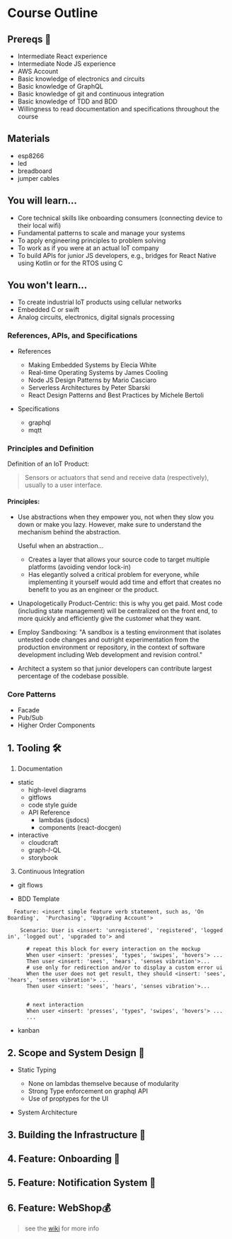 # Course Outline

## Prereqs 🛑
- Intermediate React experience
- Intermediate Node JS experience
- AWS Account
- Basic knowledge of electronics and circuits
- Basic knowledge of  GraphQL
- Basic knowledge of git and continuous integration
- Basic knowledge of TDD and BDD
- Willingness to read documentation and specifications throughout the course


## Materials
  - esp8266
  - led
  - breadboard
  - jumper cables



## You will learn...
- Core technical skills like onboarding consumers (connecting device to their local wifi)
- Fundamental patterns to scale and manage your systems
- To apply engineering principles to problem solving
- To work as if you were at an actual IoT company
- To build APIs for junior JS developers, e.g., bridges for React Native using Kotlin or for the RTOS using C

## You won't learn...
- To create industrial IoT products using cellular networks
- Embedded C or swift
- Analog circuits, electronics, digital signals processing



### References, APIs, and Specifications

- References
  - Making Embedded Systems by Elecia White
  - Real-time Operating Systems by James Cooling
  - Node JS Design Patterns by Mario Casciaro
  - Serverless Architectures by Peter Sbarski
  - React Design Patterns and Best Practices by Michele Bertoli


- Specifications
  - graphql
  - mqtt



### Principles and Definition

Definition of an IoT Product:
> Sensors or actuators that send and receive data (respectively), usually to a user interface.


#### Principles:

- Use abstractions when they empower you, not when they slow you down or make you lazy. However, make sure to understand the mechanism behind the abstraction.

  Useful when an abstraction...
    - Creates a layer that allows your source code to target multiple platforms (avoiding vendor lock-in)
    -  Has elegantly solved a critical problem for everyone, while implementing it yourself would add time and effort that creates no benefit to you as an engineer or the product.


- Unapologetically Product-Centric: this is why you get paid. Most code (including state management) will be centralized on the front end, to more quickly and efficiently give the customer what they want.

- Employ Sandboxing: "A sandbox is a testing environment that isolates untested code changes and outright experimentation from the production environment or repository, in the context of software development including Web development and revision control."

- Architect a system so that junior developers can contribute largest percentage of the codebase possible.




### Core Patterns
  - Facade
  - Pub/Sub
  - Higher Order Components


## 1. Tooling 🛠

1. Documentation
  - static
    - high-level diagrams
    - gitflows
    - code style guide
    - API Reference
      - lambdas (jsdocs)
      - components (react-docgen)
  - interactive  
    - cloudcraft
    - graph-*I*-QL
    - storybook

3. Continuous Integration
  - git flows

  - BDD Template

```feature
  Feature: <insert simple feature verb statement, such as, 'On Boarding',  'Purchasing', 'Upgrading Account'>

    Scenario: User is <insert: 'unregistered', 'registered', 'logged in', 'logged out', 'upgraded to'> and  

      # repeat this block for every interaction on the mockup
      When user <insert: 'presses', 'types', 'swipes', 'hovers'> ...
      Then user <insert: 'sees', 'hears', 'senses vibration'>...
      # use only for redirection and/or to display a custom error ui
      When the user does not get result, they should <insert: 'sees', 'hears', 'senses vibration'> ...
      Then user <insert: 'sees', 'hears', 'senses vibration'>...


      # next interaction
      When user <insert: 'presses', 'types", 'swipes', 'hovers'> ...
      ...      
```




  - kanban

## 2. Scope and  System Design 🔎

- Static Typing
  - None on lambdas themselve because of modularity
  - Strong Type enforcement on graphql API
  - Use of proptypes for the UI

- System  Architecture

## 3. Building the Infrastructure 👷‍

## 4. Feature: Onboarding 🚉

## 5. Feature: Notification System 🔔

## 6. Feature: WebShop💰

>see the [wiki](https://github.com/iot-course/org/wiki) for more info
